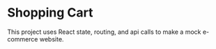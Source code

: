 # Shopping Cart

This project uses React state, routing, and api calls to make a mock e-commerce website.